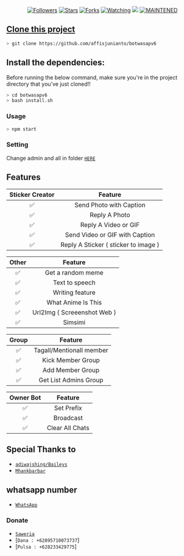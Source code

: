
<p align="center">
<a href="https://github.com/affisjunianto/followers"><img title="Followers" src="https://img.shields.io/github/followers/affisjunianto?color=blue&style=flat-square"></a>
<a href="https://github.com/affisjunianto/botwasapv6/stargazers/"><img title="Stars" src="https://img.shields.io/github/stars/affisjunianto/botwasapv6?color=red&style=flat-square"></a>
<a href="https://github.com/affisjunianto/botwasapv6/network/members"><img title="Forks" src="http://img.shields.io/github/forks/affisjunianto/botwasapv6?color=red&style=flat-square"></a>
<a href="https://github.com/affisjunianto/botwasapv6/watchers"><img title="Watching" src="https://img.shields.io/github/watchers/affisjunianto/botwasapv6?label=Watchers&color=blue&style=flat-square"></a>
<a href="https://hits.seeyoufarm.com"><img src="https://hits.seeyoufarm.com/api/count/incr/badge.svg?url=https%3A%2F%2Fgithub.com%2Faffisjunianto%2Fbotwasapv6&count_bg=%2379C83D&title_bg=%23555555&icon=&icon_color=%23E7E7E7&title=Support&edge_flat=false"/></a>
<a href="#"><img title="MAINTENED" src="https://img.shields.io/badge/MAINTENED-YES-blue.svg"</a>
</p>

## Clone this project

```bash
> git clone https://github.com/affisjunianto/botwasapv6
```

## Install the dependencies:
Before running the below command, make sure you're in the project directory that
you've just cloned!!

```bash
> cd botwasapv6
> bash install.sh
```

### Usage
```bash
> npm start
```

### Setting
Change admin and all in folder
[`HERE`](https://github.com/affisjunianto/botwasapv6/admin/set.json)


## Features

| Sticker Creator |                Feature           |
| :-----------: | :--------------------------------: |
|       ✅       | Send Photo with Caption          |
|       ✅       | Reply A Photo                    |
|       ✅       | Reply A Video or GIF             |
|       ✅       | Send Video or GIF with Caption   |
|       ✅       | Reply A Sticker ( sticker to image ) |

| Other  |                     Feature                     |
| :------------: | :---------------------------------------------: |
|       ✅        |   Get a random meme             |
|       ✅        |   Text to speech                |
|       ✅        |   Writing feature 				|
|       ✅        |   What Anime Is This 			|
|       ✅        |   Url2Img ( Screeenshot Web )   |
|       ✅        |   Simsimi		                |

| Group  |                     Feature               |
| :-----------: | :--------------------------------: |
|       ✅        |   Tagall/Mentionall member       |
|       ✅        |   Kick Member Group	             |
|       ✅        |   Add Member Group	             |
|       ✅        |   Get List Admins Group          |

| Owner Bot  |                     Feature           |
| :-----------: | :--------------------------------: |
|       ✅        |   Set Prefix                     |
|       ✅        |   Broadcast                      |
|       ✅        |   Clear All Chats                |

## Special Thanks to
* [`adiwajshing/Baileys`](https://github.com/adiwajshing/Baileys)
* [`Mhankbarbar`](https://github.com/MhankBarBar)


## whatsapp number
* [`WhatsApp`](wa.me/6282334297175)
### Donate
* [`Saweria`](https://saweria.co/ampibibot)
* [`Dana : +62895710073737`]
* [`Pulsa : +628233429775`]
